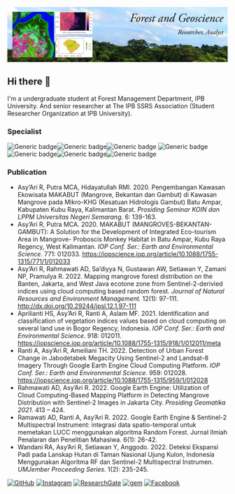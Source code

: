 ![logo](https://github.com/arihutan/arihutan/blob/61d0f830313ff14cf1645c1ce2fb2836f50f202d/Sampul1.png)
## Hi there 👋 

I'm a undergraduate student at Forest Management Department, IPB University.
And senior researcher at The IPB SSRS Association (Student Researcher Organization at IPB University).

### Specialist
![Generic badge](https://img.shields.io/badge/RStudio-75AADB?style=for-the-badge&logo=RStudio&logoColor=white)![Generic badge](https://img.shields.io/badge/Colab-F9AB00?style=for-the-badge&logo=googlecolab&color=525252)![Generic badge](https://img.shields.io/badge/Spyder%20Ide-FF0000?style=for-the-badge&logo=spyder%20ide&logoColor=white)   ![Generic badge](https://img.shields.io/badge/R-276DC3?style=for-the-badge&logo=r&logoColor=white)![Generic badge](https://img.shields.io/badge/JavaScript-F7DF1E?style=for-the-badge&logo=javascript&logoColor=black)![Generic badge](https://img.shields.io/badge/Python-14354C?style=for-the-badge&logo=python&logoColor=white)![Generic badge](https://img.shields.io/badge/Markdown-000000?style=for-the-badge&logo=markdown&logoColor=white)

### Publication
* Asy’Ari R,  Putra MCA, Hidayatullah RMI. 2020. Pengembangan Kawasan Ekowisata MAKABUT (Mangrove, Bekantan dan Gambut) di Kawasan Mangrove pada Mikro-KHG (Kesatuan Hidrologis Gambut) Batu Ampar, Kabupaten Kubu Raya, Kalimantan Barat. _Prosiding Seminar KOIN dan LPPM Universitas Negeri Semarang_. 6: 139-163.
* Asy’Ari R, Putra MCA. 2020. MAKABUT (MANGROVES-BEKANTAN-GAMBUT): A Solution for the Development of Integrated Eco-tourism Area in Mangrove- Proboscis Monkey Habitat in Batu Ampar, Kubu Raya Regency, West Kalimantan. _IOP Conf. Ser.: Earth and Environmental Science_.  771: 012033. https://iopscience.iop.org/article/10.1088/1755-1315/771/1/012033   
* Asy’Ari R, Rahmawati AD, Sa’diyya N, Gustawan AW, Setiawan Y, Zamani NP, Pramulya R. 2022. Mapping mangrove forest distribution on the Banten, Jakarta, and West Java ecotone zone from Sentinel-2-derivied indices using cloud computing based random forest. _Journal of Natural Resources and Environment Management._ 12(1): 97-111. http://dx.doi.org/10.29244/jpsl.12.1.97-111 
* Aprilianti HS, Asy’Ari R, Ranti A, Aslam MF. 2021. Identification and classification of vegetation indices values based on cloud computing on several land use in Bogor Regency, Indonesia. _IOP Conf. Ser.: Earth and Environmental Science_.  918: 012011. https://iopscience.iop.org/article/10.1088/1755-1315/918/1/012011/meta  
* Ranti A, Asy’Ari R, Ameiliani TH. 2022. Detection of Urban Forest Change in Jabodetabek Megacity Using Sentinel-2 and Landsat-8 Imagery Through Google Earth Engine Cloud Computing Platform. _IOP Conf. Ser.: Earth and Environmental Science_. 959: 012028. https://iopscience.iop.org/article/10.1088/1755-1315/959/1/012028 
* Rahmawati AD, Asy’Ari R. 2022. Google Earth Engine: Utilization of Cloud Computing-Based Mapping Platform in Detecting Mangrove Distribution with Sentinel-2 Images in Jakarta City. _Prosiding Geomatika 2021_. 413 – 424.
* Ramawati AD, Ranti A, Asy’Ari R. 2022. Google Earth Engine & Sentinel-2 Multispectral Instrument: integrasi data spatio-temporal untuk memetakan LUCC menggunakan algoritma Random Forest. Jurnal Ilmiah Penalaran dan Penelitian Mahasiwa. 6(1): 26-42.
* Wandani RA, Asy’Ari R, Setiawan Y, Anggodo. 2022. Deteksi Ekspansi Padi pada Lanskap Hutan di Taman Nasional Ujung Kulon, Indonesia Menggunakan Algoritma RF dan Sentinel-2 Multispectral Instrumen. _UMJember Proceeding Series_. 1(2): 235-245.


[![GitHub](https://img.shields.io/badge/GitHub-arihutan-darkgrey?style=flat&logo=github&logoColor=white)](https://github.com/arihutan/)   [![Instagram](https://img.shields.io/badge/Instagram-%23E4405F.svg?style=flat&logo=Instagram&logoColor=white)](https://instagram.com/asyari_sanggo/)   [![ResearchGate](https://img.shields.io/badge/ResearchGate-00CCBB?style=flat&logo=ResearchGate&logoColor=white)](https://www.researchgate.net/profile/Rahmat-Asyari)  [![gem](https://img.shields.io/badge/LinkedIn-0077B5?style=flat&logo=linkedin&logoColor=white)](https://www.linkedin.com/in/rahmat-asy-ari-21b59a1bb/)   [![Facebook](https://img.shields.io/badge/Facebook-%231877F2.svg?style=for-the-badge&logo=Facebook&logoColor=white)](https://www.facebook.com/rahmatasyari06)

